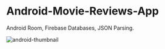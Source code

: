 # Android-Movie-Reviews-App
Android Room, Firebase Databases, JSON Parsing.

![android-thumbnail](https://user-images.githubusercontent.com/22495045/124979461-be941480-e03b-11eb-8c1b-b8456c7a701b.jpg)

